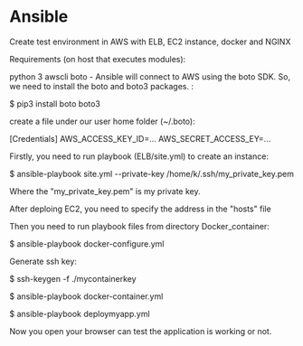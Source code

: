 Ansible                 
================

Create test environment in AWS with ELB, EC2 instance, docker and NGINX

Requirements (on host that executes modules):

python 3
awscli
boto - Ansible will connect to AWS using the boto SDK. So, we need to install the boto and boto3 packages. :

$ pip3 install boto boto3

create a file under our user home folder (~/.boto):

[Credentials]
AWS_ACCESS_KEY_ID=...
AWS_SECRET_ACCESS_EY=...

Firstly, you need to run playbook (ELB/site.yml) to create an instance:

$ ansible-playbook site.yml  --private-key /home/k/.ssh/my_private_key.pem

Where the "my_private_key.pem" is my private key.

After deploing EC2, you need to specify the address in the "hosts" file

Then you need to run playbook files from directory Docker_container: 

$ ansible-playbook docker-configure.yml

Generate ssh key:

$  ssh-keygen -f ./mycontainerkey

$ ansible-playbook docker-container.yml

$ ansible-playbook deploymyapp.yml

Now you open your browser can test the application is working or not.
